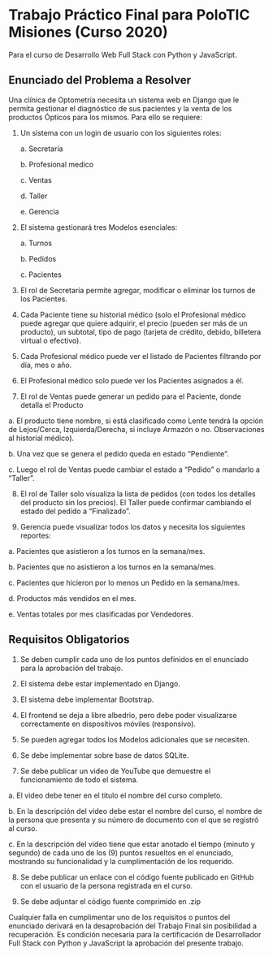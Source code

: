 # Trabajo Práctico Final para PoloTIC Misiones (Curso 2020)
Para el curso de Desarrollo Web Full Stack con Python y JavaScript.

## Enunciado del Problema a Resolver
Una clínica de Optometría necesita un sistema web en Django que le permita gestionar el diagnóstico de sus pacientes y la venta de los productos Ópticos para los mismos. Para ello se requiere:

1. Un sistema con un login de usuario con los siguientes roles:

    a. Secretaría

    b. Profesional medico

    c. Ventas

    d. Taller

    e. Gerencia

2. El sistema gestionará tres Modelos esenciales:

    a. Turnos

    b. Pedidos

    c. Pacientes

3. El rol de Secretaría permite agregar, modificar o eliminar los turnos de los Pacientes.

4. Cada Paciente tiene su historial médico (solo el Profesional médico puede agregar que quiere adquirir, el precio (pueden ser más de un producto), un subtotal, tipo de pago (tarjeta de crédito, debido, billetera virtual o efectivo).

5. Cada Profesional médico puede ver el listado de Pacientes filtrando por día, mes o año. 
  
6. El Profesional médico solo puede ver los Pacientes asignados a él. 
  
7. El rol de Ventas puede generar un pedido para el Paciente, donde detalla el Producto

  a. El producto tiene nombre, si está clasificado como Lente tendrá la opción de Lejos/Cerca, Izquierda/Derecha, si incluye Armazón o no. Observaciones al historial médico).

  b. Una vez que se genera el pedido queda en estado “Pendiente”.

  c. Luego el rol de Ventas puede cambiar el estado a “Pedido” o mandarlo a “Taller”.

8. El rol de Taller solo visualiza la lista de pedidos (con todos los detalles del producto sin los precios). El Taller puede confirmar cambiando el estado del pedido a “Finalizado”.

9. Gerencia puede visualizar todos los datos y necesita los siguientes reportes:

  a. Pacientes que asistieron a los turnos en la semana/mes.

  b. Pacientes que no asistieron a los turnos en la semana/mes.

  c. Pacientes que hicieron por lo menos un Pedido en la semana/mes.

  d. Productos más vendidos en el mes.

  e. Ventas totales por mes clasificadas por Vendedores.


## Requisitos Obligatorios

1. Se deben cumplir cada uno de los puntos definidos en el enunciado para la aprobación del trabajo.

2. El sistema debe estar implementado en Django.

3. El sistema debe implementar Bootstrap.

4. El frontend se deja a libre albedrio, pero debe poder visualizarse correctamente en dispositivos móviles (responsivo).

5. Se pueden agregar todos los Modelos adicionales que se necesiten.

6. Se debe implementar sobre base de datos SQLite.

7. Se debe publicar un video de YouTube que demuestre el funcionamiento de todo el sistema.

  a. El video debe tener en el titulo el nombre del curso completo.

  b. En la descripción del video debe estar el nombre del curso, el nombre de la persona que presenta y su número de documento con el que se registró al curso.

  c. En la descripción del video tiene que estar anotado el tiempo (minuto y segundo) de cada uno de los (9) puntos resueltos en el enunciado, mostrando su funcionalidad y la cumplimentación de los requerido.

8. Se debe publicar un enlace con el código fuente publicado en GitHub con el usuario de la persona registrada en el curso.

9. Se debe adjuntar el código fuente comprimido en .zip

Cualquier falla en cumplimentar uno de los requisitos o puntos del enunciado derivará en la desaprobación del Trabajo Final sin posibilidad a recuperación. Es condición necesaria para la certificación de Desarrollador Full Stack con Python y JavaScript la aprobación del presente trabajo.

